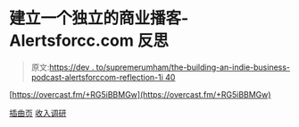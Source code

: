 # 建立一个独立的商业播客-Alertsforcc.com 反思

> 原文:[https://dev . to/supremerumham/the-building-an-indie-business-podcast-alertsforccom-reflection-1i 40](https://dev.to/supremerumham/the-building-an-indie-business-podcast--alertsforcccom-reflection-1i40)

[https://overcast.fm/+RG5iBBMGw](https://overcast.fm/+RG5iBBMGw)

[插曲页](https://baib-podcast.com)
[收入调研](https://revenueresearch.co/)